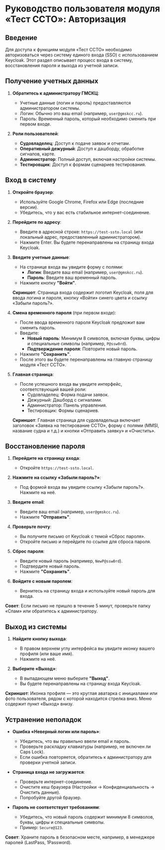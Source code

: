 # Руководство пользователя модуля «Тест ССТО»: Авторизация

## Введение
Для доступа к функциям модуля «Тест ССТО» необходимо авторизоваться через систему единого входа (SSO) с использованием Keycloak. Этот раздел описывает процесс входа в систему, восстановления пароля и выхода из учетной записи.

## Получение учетных данных
1. **Обратитесь к администратору ГМСКЦ**:
   - Учетные данные (логин и пароль) предоставляются администратором системы.
   - Логин: Обычно это ваш email (например, `user@gmskcc.ru`).
   - Пароль: Временный пароль, который необходимо сменить при первом входе.

2. **Роли пользователей**:
   - **Судовладелец**: Доступ к подаче заявок и отчетам.
   - **Оперативный дежурный**: Доступ к дашборду, обработке сигналов, карте.
   - **Администратор**: Полный доступ, включая настройки системы.
   - **Тестировщик**: Доступ к формам сценариев тестирования.

## Вход в систему
1. **Откройте браузер**:
   - Используйте Google Chrome, Firefox или Edge (последние версии).
   - Убедитесь, что у вас есть стабильное интернет-соединение.

2. **Перейдите по адресу**:
   - Введите в адресной строке: `https://test-ssto.local` (или локальный адрес, предоставленный администратором).
   - Нажмите Enter. Вы будете перенаправлены на страницу входа Keycloak.

3. **Введите учетные данные**:
   - На странице входа вы увидите форму с полями:
     - **Логин**: Введите ваш email (например, `user@gmskcc.ru`).
     - **Пароль**: Введите ваш временный пароль.
   - Нажмите кнопку **"Войти"**.

   **Скриншот**: Страница входа содержит логотип Keycloak, поля для ввода логина и пароля, кнопку «Войти» синего цвета и ссылку «Забыли пароль?».

4. **Смена временного пароля** (при первом входе):
   - После ввода временного пароля Keycloak предложит вам сменить пароль.
   - Введите:
     - **Новый пароль**: Минимум 8 символов, включая буквы, цифры и специальные символы (например, `P@ssw0rd`).
     - **Подтверждение пароля**: Повторите новый пароль.
   - Нажмите **"Сохранить"**.
   - После этого вы будете перенаправлены на главную страницу модуля «Тест ССТО».

5. **Главная страница**:
   - После успешного входа вы увидите интерфейс, соответствующий вашей роли:
     - Судовладелец: Форма подачи заявок.
     - Дежурный: Дашборд с сигналами.
     - Администратор: Панель управления.
     - Тестировщик: Формы сценариев.

   **Скриншот**: Главная страница для судовладельца включает заголовок «Заявка на тестирование ССТО», форму с полями (MMSI, название судна и т.д.) и кнопки «Отправить заявку» и «Очистить».

## Восстановление пароля
1. **Перейдите на страницу входа**:
   - Откройте `https://test-ssto.local`.

2. **Нажмите на ссылку «Забыли пароль?»**:
   - Под формой входа вы увидите ссылку «Забыли пароль?». Нажмите на неё.

3. **Введите email**:
   - Введите ваш email (например, `user@gmskcc.ru`).
   - Нажмите **"Отправить"**.

4. **Проверьте почту**:
   - Вы получите письмо от Keycloak с темой «Сброс пароля».
   - Откройте письмо и перейдите по ссылке для сброса пароля.

5. **Сброс пароля**:
   - Введите новый пароль (например, `NewP@ssw0rd`).
   - Подтвердите новый пароль.
   - Нажмите **"Сохранить"**.

6. **Войдите с новым паролем**:
   - Вернитесь на страницу входа и используйте новый пароль для входа.

**Совет**: Если письмо не пришло в течение 5 минут, проверьте папку «Спам» или обратитесь к администратору.

## Выход из системы
1. **Найдите кнопку выхода**:
   - В правом верхнем углу интерфейса вы увидите иконку вашего профиля (или ваше имя).
   - Нажмите на неё.

2. **Выберите «Выход»**:
   - В выпадающем меню выберите **"Выход"**.
   - Вы будете перенаправлены на страницу входа Keycloak.

**Скриншот**: Иконка профиля — это круглая аватарка с инициалами или фото пользователя, рядом с которой находится стрелка вниз. Меню содержит пункт «Выход» внизу.

## Устранение неполадок
- **Ошибка «Неверный логин или пароль»**:
  - Убедитесь, что вы правильно ввели email и пароль.
  - Проверьте раскладку клавиатуры (например, не включен ли Caps Lock).
  - Если ошибка повторяется, обратитесь к администратору для проверки учетной записи.

- **Страница входа не загружается**:
  - Проверьте интернет-соединение.
  - Очистите кеш браузера (Настройки → Конфиденциальность → Очистить данные).
  - Попробуйте другой браузер.

- **Пароль не соответствует требованиям**:
  - Убедитесь, что новый пароль содержит минимум 8 символов, буквы, цифры и специальные символы.
  - Пример: `Secure@123`.

**Совет**: Храните пароль в безопасном месте, например, в менеджере паролей (LastPass, 1Password).
